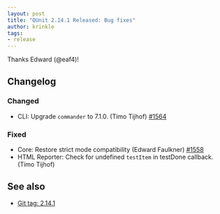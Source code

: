 ```yaml
---
layout: post
title: "QUnit 2.14.1 Released: Bug fixes"
author: krinkle
tags:
- release
---
```


Thanks Edward (@eaf4)!

## Changelog

### Changed

* CLI: Upgrade `commander` to 7.1.0. (Timo Tijhof) [#1564](https://github.com/qunitjs/qunit/issues/1564)

### Fixed

* Core: Restore strict mode compatibility (Edward Faulkner) [#1558](https://github.com/qunitjs/qunit/pull/1558)
* HTML Reporter: Check for undefined `testItem` in testDone callback. (Timo Tijhof)

## See also

* [Git tag: 2.14.1](https://github.com/qunitjs/qunit/releases/tag/2.14.1)
